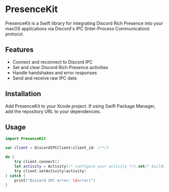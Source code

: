 # PresenceKit

PresenceKit is a Swift library for integrating Discord Rich Presence into your macOS applications via Discord's IPC (Inter-Process Communication) protocol.

## Features
- Connect and reconnect to Discord IPC
- Set and clear Discord Rich Presence activities
- Handle handshakes and error responses
- Send and receive raw IPC data

## Installation
Add PresenceKit to your Xcode project. If using Swift Package Manager, add the repository URL to your dependencies.

## Usage

```swift
import PresenceKit

var client = DiscordIPCClient(client_id: /**/)

do {
    try client.connect()
    let activity = Activity(/* configure your activity */).set/* builder api */
    try client.setActivity(activity)
} catch {
    print("Discord IPC error: \(error)")
}
```
